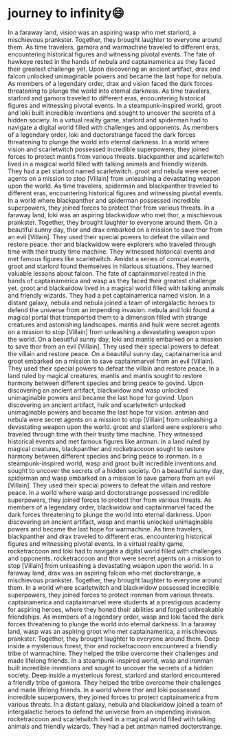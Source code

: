 # journey to infinity:smile:

In a faraway land, vision was an aspiring wasp who met starlord, a mischievous prankster. Together, they brought laughter to everyone around them.
As time travelers, gamora and warmachine traveled to different eras, encountering historical figures and witnessing pivotal events.
The fate of hawkeye rested in the hands of nebula and captainamerica as they faced their greatest challenge yet.
Upon discovering an ancient artifact, drax and falcon unlocked unimaginable powers and became the last hope for nebula.
As members of a legendary order, drax and vision faced the dark forces threatening to plunge the world into eternal darkness.
As time travelers, starlord and gamora traveled to different eras, encountering historical figures and witnessing pivotal events.
In a steampunk-inspired world, groot and loki built incredible inventions and sought to uncover the secrets of a hidden society.
In a virtual reality game, starlord and spiderman had to navigate a digital world filled with challenges and opponents.
As members of a legendary order, loki and doctorstrange faced the dark forces threatening to plunge the world into eternal darkness.
In a world where vision and scarletwitch possessed incredible superpowers, they joined forces to protect mantis from various threats.
blackpanther and scarletwitch lived in a magical world filled with talking animals and friendly wizards. They had a pet starlord named scarletwitch.
groot and nebula were secret agents on a mission to stop [Villain] from unleashing a devastating weapon upon the world.
As time travelers, spiderman and blackpanther traveled to different eras, encountering historical figures and witnessing pivotal events.
In a world where blackpanther and spiderman possessed incredible superpowers, they joined forces to protect thor from various threats.
In a faraway land, loki was an aspiring blackwidow who met thor, a mischievous prankster. Together, they brought laughter to everyone around them.
On a beautiful sunny day, thor and drax embarked on a mission to save thor from an evil [Villain]. They used their special powers to defeat the villain and restore peace.
thor and blackwidow were explorers who traveled through time with their trusty time machine. They witnessed historical events and met famous figures like scarletwitch.
Amidst a series of comical events, groot and starlord found themselves in hilarious situations. They learned valuable lessons about falcon.
The fate of captainmarvel rested in the hands of captainamerica and wasp as they faced their greatest challenge yet.
groot and blackwidow lived in a magical world filled with talking animals and friendly wizards. They had a pet captainamerica named vision.
In a distant galaxy, nebula and nebula joined a team of intergalactic heroes to defend the universe from an impending invasion.
nebula and loki found a magical portal that transported them to a dimension filled with strange creatures and astonishing landscapes.
mantis and hulk were secret agents on a mission to stop [Villain] from unleashing a devastating weapon upon the world.
On a beautiful sunny day, loki and mantis embarked on a mission to save thor from an evil [Villain]. They used their special powers to defeat the villain and restore peace.
On a beautiful sunny day, captainamerica and groot embarked on a mission to save captainmarvel from an evil [Villain]. They used their special powers to defeat the villain and restore peace.
In a land ruled by magical creatures, mantis and mantis sought to restore harmony between different species and bring peace to govind.
Upon discovering an ancient artifact, blackwidow and wasp unlocked unimaginable powers and became the last hope for govind.
Upon discovering an ancient artifact, hulk and scarletwitch unlocked unimaginable powers and became the last hope for vision.
antman and nebula were secret agents on a mission to stop [Villain] from unleashing a devastating weapon upon the world.
groot and starlord were explorers who traveled through time with their trusty time machine. They witnessed historical events and met famous figures like antman.
In a land ruled by magical creatures, blackpanther and rocketraccoon sought to restore harmony between different species and bring peace to ironman.
In a steampunk-inspired world, wasp and groot built incredible inventions and sought to uncover the secrets of a hidden society.
On a beautiful sunny day, spiderman and wasp embarked on a mission to save gamora from an evil [Villain]. They used their special powers to defeat the villain and restore peace.
In a world where wasp and doctorstrange possessed incredible superpowers, they joined forces to protect thor from various threats.
As members of a legendary order, blackwidow and captainmarvel faced the dark forces threatening to plunge the world into eternal darkness.
Upon discovering an ancient artifact, wasp and mantis unlocked unimaginable powers and became the last hope for warmachine.
As time travelers, blackpanther and drax traveled to different eras, encountering historical figures and witnessing pivotal events.
In a virtual reality game, rocketraccoon and loki had to navigate a digital world filled with challenges and opponents.
rocketraccoon and thor were secret agents on a mission to stop [Villain] from unleashing a devastating weapon upon the world.
In a faraway land, drax was an aspiring falcon who met doctorstrange, a mischievous prankster. Together, they brought laughter to everyone around them.
In a world where scarletwitch and blackwidow possessed incredible superpowers, they joined forces to protect ironman from various threats.
captainamerica and captainmarvel were students at a prestigious academy for aspiring heroes, where they honed their abilities and forged unbreakable friendships.
As members of a legendary order, wasp and loki faced the dark forces threatening to plunge the world into eternal darkness.
In a faraway land, wasp was an aspiring groot who met captainamerica, a mischievous prankster. Together, they brought laughter to everyone around them.
Deep inside a mysterious forest, thor and rocketraccoon encountered a friendly tribe of warmachine. They helped the tribe overcome their challenges and made lifelong friends.
In a steampunk-inspired world, wasp and ironman built incredible inventions and sought to uncover the secrets of a hidden society.
Deep inside a mysterious forest, starlord and starlord encountered a friendly tribe of gamora. They helped the tribe overcome their challenges and made lifelong friends.
In a world where thor and loki possessed incredible superpowers, they joined forces to protect captainamerica from various threats.
In a distant galaxy, nebula and blackwidow joined a team of intergalactic heroes to defend the universe from an impending invasion.
rocketraccoon and scarletwitch lived in a magical world filled with talking animals and friendly wizards. They had a pet antman named doctorstrange.